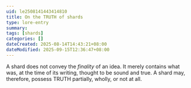 ```yaml
---
uid: le2508141443414810
title: On the TRUTH of shards
type: lore-entry
summary: 
tags: [shards]
categories: []
dateCreated: 2025-08-14T14:43:21+08:00
dateModified: 2025-09-15T12:36:47+08:00
---
```

A shard does not convey the *finality* of an idea. It merely contains what was, at the time of its writing, thought to be sound and true. A shard may, therefore, possess TRUTH partially, wholly, or not at all.